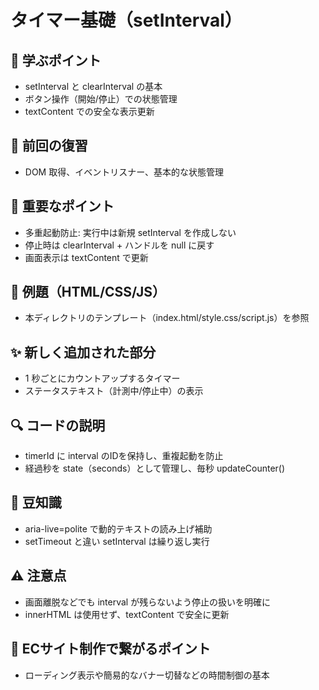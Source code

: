 # タイマー基礎（setInterval）

## 🧩 学ぶポイント
- setInterval と clearInterval の基本
- ボタン操作（開始/停止）での状態管理
- textContent での安全な表示更新

## 🔁 前回の復習
- DOM 取得、イベントリスナー、基本的な状態管理

## 📌 重要なポイント
- 多重起動防止: 実行中は新規 setInterval を作成しない
- 停止時は clearInterval + ハンドルを null に戻す
- 画面表示は textContent で更新

## 🧪 例題（HTML/CSS/JS）
- 本ディレクトリのテンプレート（index.html/style.css/script.js）を参照

## ✨ 新しく追加された部分
- 1 秒ごとにカウントアップするタイマー
- ステータステキスト（計測中/停止中）の表示

## 🔍 コードの説明
- timerId に interval のIDを保持し、重複起動を防止
- 経過秒を state（seconds）として管理し、毎秒 updateCounter()

## 📖 豆知識
- aria-live=polite で動的テキストの読み上げ補助
- setTimeout と違い setInterval は繰り返し実行

## ⚠️ 注意点
- 画面離脱などでも interval が残らないよう停止の扱いを明確に
- innerHTML は使用せず、textContent で安全に更新

## 🛒 ECサイト制作で繋がるポイント
- ローディング表示や簡易的なバナー切替などの時間制御の基本
